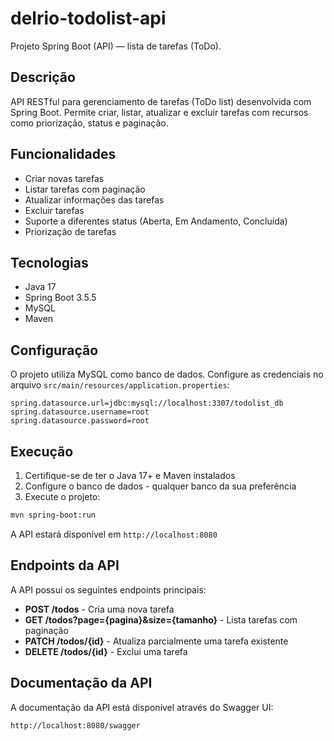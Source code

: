 # delrio-todolist-api

Projeto Spring Boot (API) — lista de tarefas (ToDo).

## Descrição

API RESTful para gerenciamento de tarefas (ToDo list) desenvolvida com Spring Boot. Permite criar, listar, atualizar e excluir tarefas com recursos como priorização, status e paginação.

## Funcionalidades

- Criar novas tarefas
- Listar tarefas com paginação
- Atualizar informações das tarefas
- Excluir tarefas
- Suporte a diferentes status (Aberta, Em Andamento, Concluída)
- Priorização de tarefas

## Tecnologias

- Java 17
- Spring Boot 3.5.5
- MySQL
- Maven

## Configuração

O projeto utiliza MySQL como banco de dados. Configure as credenciais no arquivo `src/main/resources/application.properties`:

```properties
spring.datasource.url=jdbc:mysql://localhost:3307/todolist_db
spring.datasource.username=root
spring.datasource.password=root
```

## Execução

1. Certifique-se de ter o Java 17+ e Maven instalados
2. Configure o banco de dados - qualquer banco da sua preferência
3. Execute o projeto:

```bash
mvn spring-boot:run
```

A API estará disponível em `http://localhost:8080`

## Endpoints da API

A API possui os seguintes endpoints principais:

- **POST /todos** - Cria uma nova tarefa
- **GET /todos?page={pagina}&size={tamanho}** - Lista tarefas com paginação
- **PATCH /todos/{id}** - Atualiza parcialmente uma tarefa existente
- **DELETE /todos/{id}** - Exclui uma tarefa

## Documentação da API

A documentação da API está disponível através do Swagger UI:

```
http://localhost:8080/swagger
```